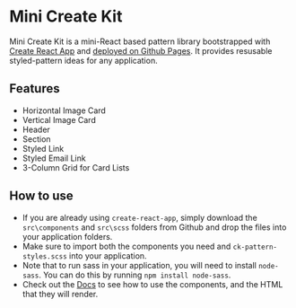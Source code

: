 
# Mini Create Kit
Mini Create Kit is a mini-React based pattern library bootstrapped with [Create React App](https://github.com/facebook/create-react-app) and [deployed on Github Pages](https://zoracreates.github.io/mini-create-kit/). It provides resusable styled-pattern ideas for any application. 

## Features
* Horizontal Image Card 
* Vertical Image Card
* Header
* Section
* Styled Link 
* Styled Email Link
* 3-Column Grid for Card Lists

## How to use 
* If you are already using `create-react-app`, simply download the `src\components` and `src\scss` folders from Github and drop the files into your application folders.
* Make sure to import both the components you need and `ck-pattern-styles.scss` into your application. 
* Note that to run sass in your application, you will need to install  `node-sass`. You can do this by running `npm install node-sass`.
* Check out the [Docs](https://zoracreates.github.io/mini-create-kit/) to see how to use the components, and the HTML that they will render.
